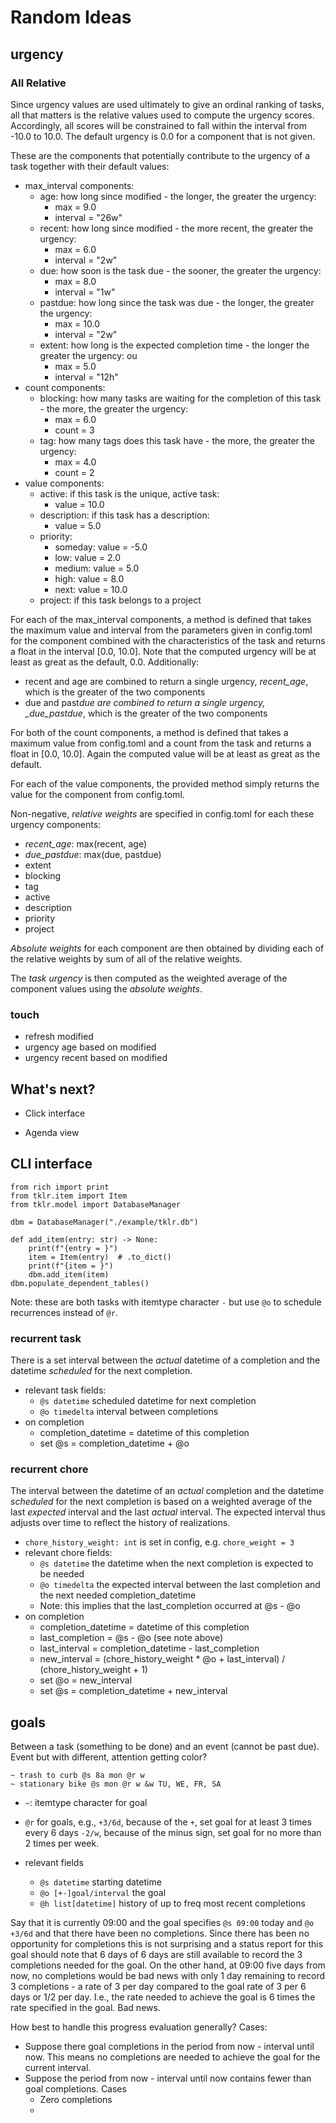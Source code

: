 # Random Ideas

## urgency

### All Relative

Since urgency values are used ultimately to give an ordinal ranking of tasks, all that matters is the relative values used to compute the urgency scores. Accordingly, all scores will be constrained to fall within the interval from -10.0 to 10.0. The default urgency is 0.0 for a component that is not given.

These are the components that potentially contribute to the urgency of a task together with their default values:

- max_interval components:
  - age: how long since modified - the longer, the greater the urgency:
    - max = 9.0
    - interval = "26w"
  - recent: how long since modified - the more recent, the greater the urgency:
    - max = 6.0
    - interval = "2w"
  - due: how soon is the task due - the sooner, the greater the urgency:
    - max = 8.0
    - interval = "1w"
  - pastdue: how long since the task was due - the longer, the greater the urgency:
    - max = 10.0
    - interval = "2w"
  - extent: how long is the expected completion time - the longer the greater the urgency: ou
    - max = 5.0
    - interval = "12h"
- count components:
  - blocking: how many tasks are waiting for the completion of this task - the more, the greater the urgency:
    - max = 6.0
    - count = 3
  - tag: how many tags does this task have - the more, the greater the urgency:
    - max = 4.0
    - count = 2
- value components:
  - active: if this task is the unique, active task:
    - value = 10.0
  - description: if this task has a description:
    - value = 5.0
  - priority:
    - someday: value = -5.0
    - low: value = 2.0
    - medium: value = 5.0
    - high: value = 8.0
    - next: value = 10.0
  - project: if this task belongs to a project

For each of the max_interval components, a method is defined that takes the maximum value and interval from the parameters given in config.toml for the component combined with the characteristics of the task and returns a float in the interval \[0.0, 10.0\]. Note that the computed urgency will be at least as great as the default, 0.0. Additionally:

- recent and age are combined to return a single urgency, _recent_age_, which is the greater of the two components
- due and past*due are combined to return a single urgency, \_due_pastdue*, which is the greater of the two components

For both of the count components, a method is defined that takes a maximum value from config.toml and a count from the task and returns a float in [0.0, 10.0]. Again the computed value will be at least as great as the default.

For each of the value components, the provided method simply returns the value for the component from config.toml.

Non-negative, _relative weights_ are specified in config.toml for each these urgency components:

- _recent_age_: max(recent, age)
- _due_pastdue_: max(due, pastdue)
- extent
- blocking
- tag
- active
- description
- priority
- project

_Absolute weights_ for each component are then obtained by dividing each of the relative weights by sum of all of the relative weights.

The _task urgency_ is then computed as the weighted average of the component values using the _absolute weights_.

### touch

- refresh modified
- urgency age based on modified
- urgency recent based on modified

## What's next?

- Click interface

- Agenda view

## CLI interface

```python3
from rich import print
from tklr.item import Item
from tklr.model import DatabaseManager

dbm = DatabaseManager("./example/tklr.db")

def add_item(entry: str) -> None:
    print(f"{entry = }")
    item = Item(entry)  # .to_dict()
    print(f"{item = }")
    dbm.add_item(item)
dbm.populate_dependent_tables()
```

Note: these are both tasks with itemtype character `-` but use `@o` to schedule recurrences instead of `@r`.

### recurrent task

There is a set interval between the _actual_ datetime of a completion and the datetime _scheduled_ for the next completion.

- relevant task fields:
  - `@s datetime` scheduled datetime for next completion
  - `@o timedelta` interval between completions
- on completion
  - completion_datetime = datetime of this completion
  - set @s = completion_datetime + @o

### recurrent chore

The interval between the datetime of an _actual_ completion and the datetime _scheduled_ for the next completion is based on a weighted average of the last _expected_ interval and the last _actual_ interval. The expected interval thus adjusts over time to reflect the history of realizations.

- `chore_history_weight: int` is set in config, e.g. `chore_weight = 3`
- relevant chore fields:
  - `@s datetime` the datetime when the next completion is expected to be needed
  - `@o timedelta` the expected interval between the last completion and the next
    needed completion_datetime
  - Note: this implies that the last_completion occurred at @s - @o
- on completion
  - completion_datetime = datetime of this completion
  - last_completion = @s - @o (see note above)
  - last_interval = completion_datetime - last_completion
  - new_interval = (chore_history_weight \* @o + last_interval) / (chore_history_weight + 1)
  - set @o = new_interval
  - set @s = completion_datetime + new_interval

## goals

Between a task (something to be done) and an event (cannot be past due). Event but with different, attention getting color?

```
~ trash to curb @s 8a mon @r w
~ stationary bike @s mon @r w &w TU, WE, FR, SA
```

- `~`: itemtype character for goal
- `@r` for goals, e.g., `+3/6d`, because of the `+`, set goal for at least 3 times every 6 days `-2/w`, because of the minus sign, set goal for no more than 2 times per week.

- relevant fields
  - `@s datetime` starting datetime
  - `@o [+-]goal/interval` the goal
  - `@h list[datetime]` history of up to freq most recent completions

Say that it is currently 09:00 and the goal specifies `@s 09:00` today and `@o +3/6d` and that there have been no completions. Since there has been no opportunity for completions this is not surprising and a status report for this goal should note that 6 days of 6 days are still available to record the 3 completions needed for the goal. On the other hand, at 09:00 five days from now, no completions would be bad news with only 1 day remaining to record 3 completions - a rate of 3 per day compared to the goal rate of 3 per 6 days or 1/2 per day. I.e., the rate needed to achieve the goal is 6 times the rate specified in the goal. Bad news.

How best to handle this progress evaluation generally? Cases:

- Suppose there goal completions in the period from now - interval until now.
  This means no completions are needed to achieve the goal for the current interval.
- Suppose the period from now - interval until now contains fewer than goal completions. Cases
  - Zero completions
  -
